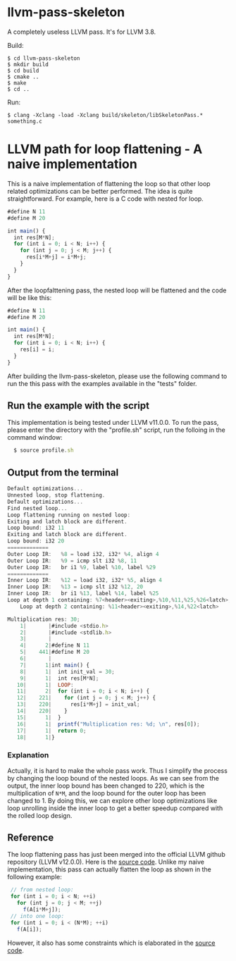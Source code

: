 # llvm-pass-skeleton

A completely useless LLVM pass.
It's for LLVM 3.8.

Build:

    $ cd llvm-pass-skeleton
    $ mkdir build
    $ cd build
    $ cmake ..
    $ make
    $ cd ..

Run:

    $ clang -Xclang -load -Xclang build/skeleton/libSkeletonPass.* something.c


# LLVM path for loop flattening - A naive implementation
This is a naive implementation of flattening the loop so that other loop related optimizations can be better performed. The idea is quite straightforward. For example, here is a C code with nested for loop.

```javascript
#define N 11
#define M 20

int main() {
  int res[M*N];
  for (int i = 0; i < N; i++) {
    for (int j = 0; j < M; j++) {
      res[i*M+j] = i*M+j;
    }
  }
}
```
After the loopfalttening pass, the nested loop will be flattened and the code will be like this:

```javascript
#define N 11
#define M 20

int main() {
  int res[M*N];
  for (int i = 0; i < N; i++) {
    res[i] = i;
  }
}
```

After building the llvm-pass-skeleton, please use the following command to run the this pass with the examples available in the "tests" folder. </br>

## Run the example with the script
This implementation is being tested under LLVM v11.0.0. To run the pass, please enter the directory with the "profile.sh" script, run the folloing in the command window:
```javascript
  $ source profile.sh
```

## Output from the terminal
```javascript
Default optimizations... 
Unnested loop, stop flattening. 
Default optimizations... 
Find nested loop...
Loop flattening running on nested loop: 
Exiting and latch block are different.
Loop bound: i32 11
Exiting and latch block are different.
Loop bound: i32 20
=============
Outer Loop IR:   %8 = load i32, i32* %4, align 4
Outer Loop IR:   %9 = icmp slt i32 %8, 11
Outer Loop IR:   br i1 %9, label %10, label %29
=============
Inner Loop IR:   %12 = load i32, i32* %5, align 4
Inner Loop IR:   %13 = icmp slt i32 %12, 20
Inner Loop IR:   br i1 %13, label %14, label %25
Loop at depth 1 containing: %7<header><exiting>,%10,%11,%25,%26<latch>,%14,%22
    Loop at depth 2 containing: %11<header><exiting>,%14,%22<latch>

Multiplication res: 30; 
    1|       |#include <stdio.h>
    2|       |#include <stdlib.h>
    3|       |
    4|      2|#define N 11
    5|    441|#define M 20
    6|       |
    7|      1|int main() {
    8|      1|  int init_val = 30;
    9|      1|  int res[M*N];
   10|      1|  LOOP:
   11|      2|  for (int i = 0; i < N; i++) {
   12|    221|    for (int j = 0; j < M; j++) {
   13|    220|      res[i*M+j] = init_val;
   14|    220|    }
   15|      1|  }
   16|      1|  printf("Multiplication res: %d; \n", res[0]);
   17|      1|  return 0;
   18|      1|}
```

### Explanation
Actually, it is hard to make the whole pass work. Thus I simplify the process by changing the loop bound of the nested loops. As we can see from the output, the inner loop bound has been changed to 220, which is the multiplication of ```N*M```, and the loop bound for the outer loop has been changed to 1. By doing this, we can explore other loop optimizations like loop unrolling inside the inner loop to get a better speedup compared with the rolled loop design.

## Reference
The loop flattening pass has just been merged into the official LLVM github repository (LLVM v12.0.0). Here is the [source code](https://llvm.org/doxygen/LoopFlatten_8cpp_source.html). Unlike my naive implementation, this pass can actually flatten the loop as shown in the following example:

```javascript
 // from nested loop:
 for (int i = 0; i < N; ++i)
   for (int j = 0; j < M; ++j)
     f(A[i*M+j]);
 // into one loop:
 for (int i = 0; i < (N*M); ++i)
   f(A[i]);
```

However, it also has some constraints which is elaborated in the [source code](https://llvm.org/doxygen/LoopFlatten_8cpp_source.html).

